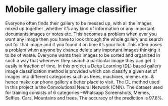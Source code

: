 # Mobile gallery image classifier
Everyone often finds their gallery to be messed up, with all the images mixed up together ,whether  it’s any kind of information or any important documents,images or notes etc. This becomes a  problem when ever you want any image then you have to look through the whole gallery and  search out for that image and if you found it on time it’s your luck .This often poses a problem  when anyone by chance delete any important images thinking it to be of waste. Everyone wants  their images to be sorted and organized in such a way that whenever they search a particular  image they can get it easily in fraction of time. In this project a Deep Learning (DL) based gallery  image classification method is provided which can classify a given set of images into different  categories such as trees, machines, memes etc. & hence make our phone gallery a better place to  visit. The DL method used in this project is the Convolutional Neural Network (CNN). The dataset used for training consists of 6 categories –Whatsapp Screenshots, Memes, Selfies, Cars,  Mountains and trees. The accuracy of the prediction is 97.6%. 
